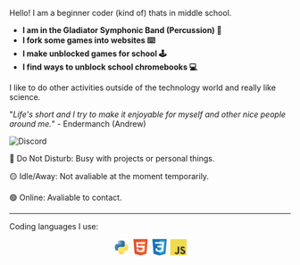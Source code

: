 Hello! I am a beginner coder (kind of) thats in middle school.

- **I am in the Gladiator Symphonic Band (Percussion) 🥁**
- **I fork some games into websites ⌨️**
- **I make unblocked games for school 🕹️**
- **I find ways to unblock school chromebooks 💻**

I like to do other activities outside of the technology world and really like science.

"*Life's short and I try to make it enjoyable for myself and other nice people around me.*" - Endermanch (Andrew)

![Discord](https://discord-readme-badge.vercel.app/api?id=1359675120502964234)

🔴 Do Not Disturb: Busy with projects or personal things.

🟡 Idle/Away: Not avaliable at the moment temporarily.

🟢 Online: Avaliable to contact.

---
Coding languages I use:

<p align="center">
<img src=https://raw.githubusercontent.com/devicons/devicon/master/icons/python/python-original.svg alt=python width="30" height="30"/>
<img src=https://raw.githubusercontent.com/devicons/devicon/master/icons/html5/html5-original.svg alt=html5 width="30" height="30"/>
<img src=https://raw.githubusercontent.com/devicons/devicon/master/icons/css3/css3-original.svg alt=css3 width="30" height="30"/>
<img src=https://raw.githubusercontent.com/devicons/devicon/master/icons/javascript/javascript-original.svg alt=javascript width="30" height="30"/>
</p>
